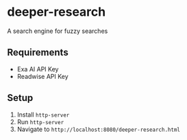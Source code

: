 # deeper-research
A search engine for fuzzy searches

## Requirements
- Exa AI API Key
- Readwise API Key

## Setup

1. Install `http-server`
2. Run `http-server`
3. Navigate to `http://localhost:8080/deeper-research.html`
